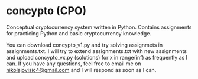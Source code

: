 # concypto (CPO)

Conceptual cryptocurrency system written in Python. Contains assignments for practicing Python and basic cryptocurrency knowledge.

You can download concypto_v1.py and try solving assignmets in assignments.txt.
I will try to extend assignments.txt with new assignments and upload concypto_vx.py (solutions) for x in range(inf) as frequently as I can.
If you have any questions, feel free to email me on nikolajovisic4@gmail.com and I will respond as soon as I can.
  
